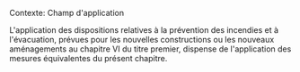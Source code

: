 Contexte: Champ d'application

L'application des dispositions relatives à la prévention des incendies et à l'évacuation, prévues pour les nouvelles constructions ou les nouveaux aménagements au chapitre VI du titre premier, dispense de l'application des mesures équivalentes du présent chapitre.